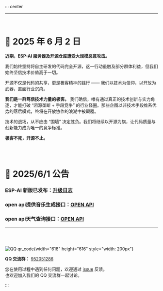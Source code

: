 

::: center

 
---

<br/> 

# 📢 2025 年 6 月 2 日

**近期，ESP-AI 服务器及开源仓库遭受大规模恶意攻击。**

我们始终坚持将自主研发的代码完全开源，这一行动虽触及部分群体利益，但我们始终坚信技术价值高于一切。

开源不仅是代码的共享，更是极客精神的践行 —— 我们以技术为信仰，以开放为武器，直面行业沉疴。

**我们是一群笃信技术力量的极客。** 我们确信，唯有通过真正的技术创新与实力角逐，才能打破 “闭源垄断 + 手段竞争” 的行业怪圈。那些企图以非技术手段维系优势的落后模式，终将在开放协作的浪潮中被颠覆。

技术的战场，从不应由 “围墙” 决定胜负。我们将继续以开源为旗，让代码质量与创新能力成为唯一的竞争标准。

**极客不死，开源不止。**

<br/> 
<br/> 

# 📢 2025/6/1 公告

<h3>ESP-AI 新版已发布：<a href="/change-logs/">升级日志</a></h3>
<h3>open api提供音乐生成接口：<a href="/dev/dev-open-api/">OPEN API</a></h3>
<h3>open api天气查询接口：<a href="/dev/dev-open-api/">OPEN API</a></h3>
<!-- 

<br/> 
<br/> 

# 📢 2025/5/9 公告

<h3>ESP-AI 固件社区已开放，<a href="https://dev.espai.fun/#/UserBin">快去看看吧！</a></h3>

 
<br/>  
 
<br/> 

# 📢 2025/5/7 公告

<h3>ESP-AI 开放平台硬件代码已开源，<a href="https://github.com/wangzongming/esp-ai-business-arduino">快去看看吧！</a></h3>





<br/> 
<br/> 

# 📢 2025/4/29 公告


<h3>ESP-AI 开发板已发布，<a href="/open/pcb/">快去看看吧！</a></h3>
<h3>ESP-AI 开放平台Open api 已经发布，<a href="/dev/dev-open-api/">快去看看吧！</a></h3>
<h3>ESP-AI 免费语音克隆进行重大优化升级，<a href="https://dev.espai.fun/" target="_block">快去看看吧！</a></h3>


<br/>  

# 📢 2025/3/27 公告

<h4> ESP-AI 增加备用域名： <a target="_block" href="https://espai2.fun">espai2.fun</a> / <a target="_block" href="https://dev.espai2.fun">dev.espai2.fun</a></a></h4> 

<br/>
<br/> 

# 📢 2025/3/26 公告

<h4> ESP-AI 删除商用授权协议，开放商用使用。</a></h4>  -->

<!-- 
# 📢 2025/3/17 招聘公告
<h4>我们正在聘请Arduino、IDF 开发者来共同建设生态</a></h4> 
<h4>加入我们一起创造未来吧！</a></h4>  
<h4>工作方式：兼职、全职(深圳)。</a></h4> 
<h4>联系微信： xiaomingdijia</h4>  
<br/>
<br/> -->

 

---


<!-- ---

# 📢 2025/1/7

<div style="text-align:left;padding-top: 32px;padding-bottom: 32px;">
<h4>1、新版已发布，30+ 项功能的新增与优化！ <a href="/change-logs/"> 我要去看看</a></hh43>
<h4>2、ESP-AI 开放平台发布已完成升级<a href="https://dev.espai.fun/"> 我要去体验</a></h4>
</div>

--- -->
<!-- # 📢 2024/12/7

<h3>ESP-AI 开发板已发布，<a href="/open/pcb/">快去看看吧！</a></h3>

---

# 📢 2024/12/1
<h3>新版发布：2024/12/1 Server@2.33.19 - Client@2.17.6</h3>
请阅读 <a href="/change-logs/">发布日志</a> 来进行升级。 -->

<br />
<br />


![QQ qr_code](/images/qq-grounp.png){width="618" height="616" style="width: 200px"}

**QQ 交流群：** [952051286](https://qm.qq.com/q/vRZ2IK5JCw)

您在使用过程中遇到任何问题，欢迎通过 [issue](https://github.com/wangzongming/esp-ai/issues/new/choose) 反馈。<br/>也欢迎加入我们的 QQ 交流群一起讨论。

:::